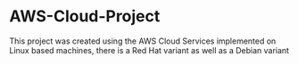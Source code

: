 # AWS-Cloud-Project
This project was created using the AWS Cloud Services implemented on Linux based machines, there is a Red Hat variant as well as a Debian variant
